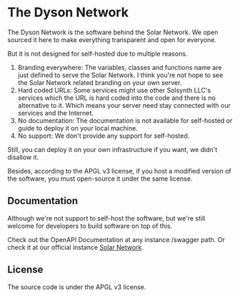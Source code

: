 # The Dyson Network

The Dyson Network is the software behind the Solar Network.
We open sourced it here to make everything transparent and open for everyone.

But it is not designed for self-hosted due to multiple reasons.

1. Branding everywhere: The variables, classes and functions name are just defined to serve the Solar Network. I think you're not hope to see the Solar Network related branding on your own server.
2. Hard coded URLs: Some services might use other Solsynth LLC's services which the URL is hard coded into the code and there is no alternative to it. Which means your server need stay connected with our services and the Internet.
3. No documentation: The documentation is not available for self-hosted or guide to deploy it on your local machine.
4. No support: We don't provide any support for self-hosted.

Still, you can deploy it on your own infrastructure if you want, we didn't disallow it.

Besides, according to the APGL v3 license,
if you host a modified version of the software,
you must open-source it under the same license.

## Documentation

Although we're not support to self-host the software,
but we're still welcome for developers to build software on top of this.

Check out the OpenAPI Documentation at any instance /swagger path.
Or check it at our official instance [Solar Network](https://nt.solian.app/swagger).

## License

The source code is under the APGL v3 license.
